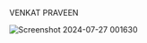 VENKAT PRAVEEN

![Screenshot 2024-07-27 001630](https://github.com/user-attachments/assets/20a80592-abbf-40c3-94f0-e15f0c079254)
